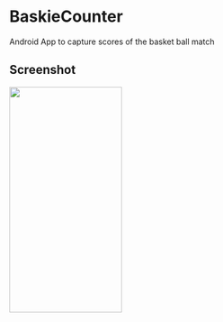 # BaskieCounter
Android App to capture scores of the basket ball match

## Screenshot
<img src="https://user-images.githubusercontent.com/13413996/85194057-b0b50980-b2e9-11ea-9b66-af539fa7ca01.png" data-canonical-src="https://user-images.githubusercontent.com/13413996/85194057-b0b50980-b2e9-11ea-9b66-af539fa7ca01.png" width="200" height="400" />

